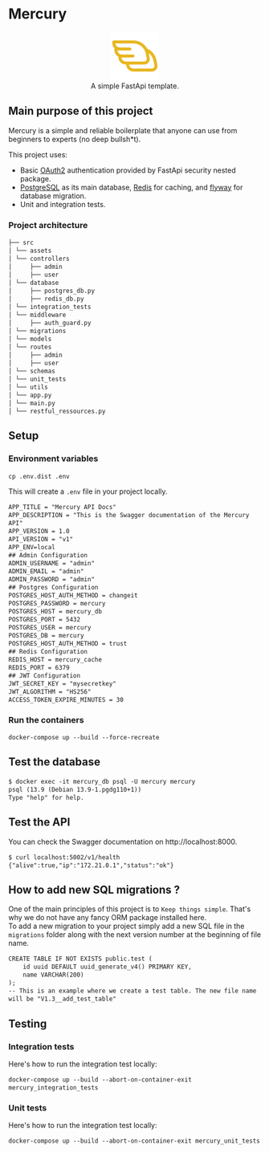 # Mercury
<p align="center">
    <img src="./src/assets/mercury-logo.png"/> <br/>
    A simple FastApi template.
</p>

## Main purpose of this project
Mercury is a simple and reliable boilerplate that anyone can use from beginners to experts (no deep bullsh*t).   

This project uses:  
- Basic [OAuth2](https://fastapi.tiangolo.com/tutorial/security/oauth2-jwt/?h=jwt) authentication provided by FastApi security nested package.
- [PostgreSQL](https://hub.docker.com/_/postgres) as its main database, [Redis](https://hub.docker.com/_/redis) for caching, and [flyway](https://hub.docker.com/r/flyway/flyway) for database migration.
- Unit and integration tests.

### Project architecture
```
├── src
│ └── assets
│ └── controllers
│     ├── admin
│     ├── user
│ └── database
│     ├── postgres_db.py
│     ├── redis_db.py
│ └── integration_tests
│ └── middleware
│     ├── auth_guard.py
│ └── migrations
│ └── models
│ └── routes
│     ├── admin
│     ├── user
│ └── schemas
│ └── unit_tests
│ └── utils
│ └── app.py
│ └── main.py
│ └── restful_ressources.py
```
## Setup
### Environment variables

```shell
cp .env.dist .env
```
This will create a `.env` file in your project locally.
```
APP_TITLE = "Mercury API Docs"
APP_DESCRIPTION = "This is the Swagger documentation of the Mercury API"
APP_VERSION = 1.0
API_VERSION = "v1"
APP_ENV=local
## Admin Configuration
ADMIN_USERNAME = "admin"
ADMIN_EMAIL = "admin"
ADMIN_PASSWORD = "admin"
## Postgres Configuration
POSTGRES_HOST_AUTH_METHOD = changeit
POSTGRES_PASSWORD = mercury
POSTGRES_HOST = mercury_db
POSTGRES_PORT = 5432
POSTGRES_USER = mercury
POSTGRES_DB = mercury
POSTGRES_HOST_AUTH_METHOD = trust
## Redis Configuration
REDIS_HOST = mercury_cache
REDIS_PORT = 6379
## JWT Configuration
JWT_SECRET_KEY = "mysecretkey"
JWT_ALGORITHM = "HS256"
ACCESS_TOKEN_EXPIRE_MINUTES = 30
```

### Run the containers
```shell
docker-compose up --build --force-recreate
```
## Test the database

```shell
$ docker exec -it mercury_db psql -U mercury mercury
psql (13.9 (Debian 13.9-1.pgdg110+1))
Type "help" for help.
```

## Test the API

You can check the Swagger documentation on http://localhost:8000.

```shell
$ curl localhost:5002/v1/health
{"alive":true,"ip":"172.21.0.1","status":"ok"}
```

## How to add new SQL migrations ?
One of the main principles of this project is to `Keep things simple`. That's why we do not have any fancy ORM package installed here.  
To add a new migration to your project simply add a new SQL file in the `migrations` folder along with the next version number at the beginning of file name.  
```
CREATE TABLE IF NOT EXISTS public.test (
    id uuid DEFAULT uuid_generate_v4() PRIMARY KEY,
    name VARCHAR(200)
);
-- This is an example where we create a test table. The new file name will be "V1.3__add_test_table"
```
## Testing
### Integration tests
Here's how to run the integration test locally:  

```shell
docker-compose up --build --abort-on-container-exit mercury_integration_tests
```

### Unit tests
Here's how to run the integration test locally:  

```shell
docker-compose up --build --abort-on-container-exit mercury_unit_tests
```